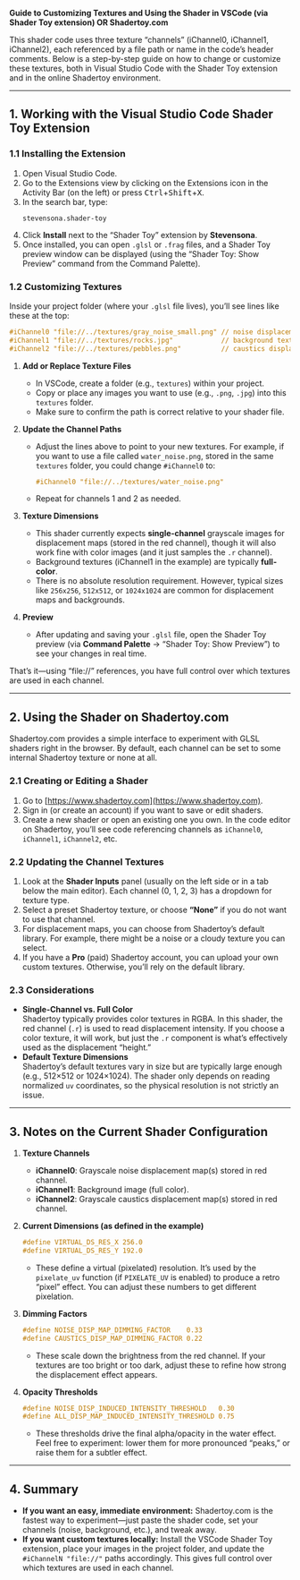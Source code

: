 **Guide to Customizing Textures and Using the Shader in VSCode (via Shader Toy extension) OR Shadertoy.com**

This shader code uses three texture “channels” (iChannel0, iChannel1, iChannel2), each referenced by a file path or name in the code’s header comments. Below is a step-by-step guide on how to change or customize these textures, both in Visual Studio Code with the Shader Toy extension and in the online Shadertoy environment.

---

## 1. Working with the Visual Studio Code Shader Toy Extension

### 1.1 Installing the Extension
1. Open Visual Studio Code.
2. Go to the Extensions view by clicking on the Extensions icon in the Activity Bar (on the left) or press <kbd>Ctrl</kbd>+<kbd>Shift</kbd>+<kbd>X</kbd>.
3. In the search bar, type:  
   ```
   stevensona.shader-toy
   ```
4. Click **Install** next to the “Shader Toy” extension by **Stevensona**.
5. Once installed, you can open `.glsl` or `.frag` files, and a Shader Toy preview window can be displayed (using the “Shader Toy: Show Preview” command from the Command Palette).

### 1.2 Customizing Textures
Inside your project folder (where your `.glsl` file lives), you’ll see lines like these at the top:

```glsl
#iChannel0 "file://../textures/gray_noise_small.png" // noise displacement map
#iChannel1 "file://../textures/rocks.jpg"            // background texture
#iChannel2 "file://../textures/pebbles.png"          // caustics displacement map
```

1. **Add or Replace Texture Files**  
   - In VSCode, create a folder (e.g., `textures`) within your project.
   - Copy or place any images you want to use (e.g., `.png`, `.jpg`) into this `textures` folder.  
   - Make sure to confirm the path is correct relative to your shader file.

2. **Update the Channel Paths**  
   - Adjust the lines above to point to your new textures. For example, if you want to use a file called `water_noise.png`, stored in the same `textures` folder, you could change `#iChannel0` to:
     ```glsl
     #iChannel0 "file://../textures/water_noise.png"
     ```
   - Repeat for channels 1 and 2 as needed.

3. **Texture Dimensions**  
   - This shader currently expects **single-channel** grayscale images for displacement maps (stored in the red channel), though it will also work fine with color images (and it just samples the `.r` channel).  
   - Background textures (iChannel1 in the example) are typically **full-color**.  
   - There is no absolute resolution requirement. However, typical sizes like `256x256`, `512x512`, or `1024x1024` are common for displacement maps and backgrounds. 

4. **Preview**  
   - After updating and saving your `.glsl` file, open the Shader Toy preview (via **Command Palette** → “Shader Toy: Show Preview”) to see your changes in real time.  

That’s it—using “file://” references, you have full control over which textures are used in each channel.

---

## 2. Using the Shader on Shadertoy.com

Shadertoy.com provides a simple interface to experiment with GLSL shaders right in the browser. By default, each channel can be set to some internal Shadertoy texture or none at all.

### 2.1 Creating or Editing a Shader
1. Go to [https://www.shadertoy.com](https://www.shadertoy.com).
2. Sign in (or create an account) if you want to save or edit shaders.
3. Create a new shader or open an existing one you own. In the code editor on Shadertoy, you’ll see code referencing channels as `iChannel0`, `iChannel1`, `iChannel2`, etc.

### 2.2 Updating the Channel Textures
1. Look at the **Shader Inputs** panel (usually on the left side or in a tab below the main editor). Each channel (0, 1, 2, 3) has a dropdown for texture type.  
2. Select a preset Shadertoy texture, or choose **“None”** if you do not want to use that channel.  
3. For displacement maps, you can choose from Shadertoy’s default library. For example, there might be a noise or a cloudy texture you can select. 
4. If you have a **Pro** (paid) Shadertoy account, you can upload your own custom textures. Otherwise, you’ll rely on the default library.  

### 2.3 Considerations
- **Single-Channel vs. Full Color**  
  Shadertoy typically provides color textures in RGBA. In this shader, the red channel (`.r`) is used to read displacement intensity. If you choose a color texture, it will work, but just the `.r` component is what’s effectively used as the displacement “height.”
- **Default Texture Dimensions**  
  Shadertoy’s default textures vary in size but are typically large enough (e.g., 512×512 or 1024×1024). The shader only depends on reading normalized `uv` coordinates, so the physical resolution is not strictly an issue.  

---

## 3. Notes on the Current Shader Configuration

1. **Texture Channels**  
   - **iChannel0**: Grayscale noise displacement map(s) stored in red channel.  
   - **iChannel1**: Background image (full color).  
   - **iChannel2**: Grayscale caustics displacement map(s) stored in red channel.

2. **Current Dimensions (as defined in the example)**  
   ```glsl
   #define VIRTUAL_DS_RES_X 256.0
   #define VIRTUAL_DS_RES_Y 192.0
   ```
   - These define a virtual (pixelated) resolution. It’s used by the `pixelate_uv` function (if `PIXELATE_UV` is enabled) to produce a retro “pixel” effect. You can adjust these numbers to get different pixelation.

3. **Dimming Factors**  
   ```glsl
   #define NOISE_DISP_MAP_DIMMING_FACTOR    0.33
   #define CAUSTICS_DISP_MAP_DIMMING_FACTOR 0.22
   ```
   - These scale down the brightness from the red channel. If your textures are too bright or too dark, adjust these to refine how strong the displacement effect appears.

4. **Opacity Thresholds**  
   ```glsl
   #define NOISE_DISP_INDUCED_INTENSITY_THRESHOLD   0.30
   #define ALL_DISP_MAP_INDUCED_INTENSITY_THRESHOLD 0.75
   ```
   - These thresholds drive the final alpha/opacity in the water effect. Feel free to experiment: lower them for more pronounced “peaks,” or raise them for a subtler effect.

---

## 4. Summary
- **If you want an easy, immediate environment:** Shadertoy.com is the fastest way to experiment—just paste the shader code, set your channels (noise, background, etc.), and tweak away.  
- **If you want custom textures locally:** Install the VSCode Shader Toy extension, place your images in the project folder, and update the `#iChannelN "file://"` paths accordingly. This gives full control over which textures are used in each channel.